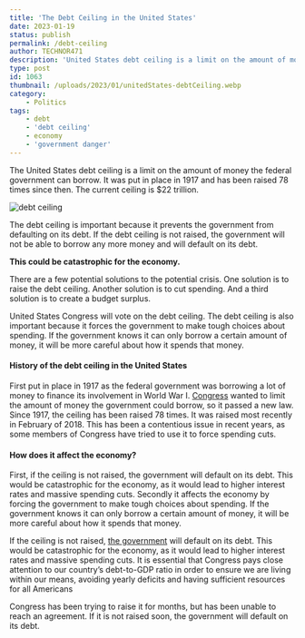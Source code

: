 ```yaml
---
title: 'The Debt Ceiling in the United States'
date: 2023-01-19
status: publish
permalink: /debt-ceiling
author: TECHNOR471
description: 'United States debt ceiling is a limit on the amount of money the federal government can borrow'
type: post
id: 1063
thumbnail: /uploads/2023/01/unitedStates-debtCeiling.webp
category:
    - Politics
tags:
    - debt
    - 'debt ceiling'
    - economy
    - 'government danger'
---
```


The United States debt ceiling is a limit on the amount of money the federal government can borrow. It was put in place in 1917 and has been raised 78 times since then. The current ceiling is $22 trillion.

![debt ceiling](/uploads/2023/01/unitedStates-debtCeiling.webp)

The debt ceiling is important because it prevents the government from defaulting on its debt. If the debt ceiling is not raised, the government will not be able to borrow any more money and will default on its debt.   
  
**This could be catastrophic for the economy.**

There are a few potential solutions to the potential crisis. One solution is to raise the debt ceiling. Another solution is to cut spending. And a third solution is to create a budget surplus.

United States Congress will vote on the debt ceiling. The debt ceiling is also important because it forces the government to make tough choices about spending. If the government knows it can only borrow a certain amount of money, it will be more careful about how it spends that money.

#### History of the debt ceiling in the United States

First put in place in 1917 as the federal government was borrowing a lot of money to finance its involvement in World War I. [Congress](https://headlin3s.com/tag/congress) wanted to limit the amount of money the government could borrow, so it passed a new law. Since 1917, the ceiling has been raised 78 times. It was raised most recently in February of 2018. This has been a contentious issue in recent years, as some members of Congress have tried to use it to force spending cuts.

#### How does it affect the economy?

 First, if the ceiling is not raised, the government will default on its debt. This would be catastrophic for the economy, as it would lead to higher interest rates and massive spending cuts. Secondly it affects the economy by forcing the government to make tough choices about spending. If the government knows it can only borrow a certain amount of money, it will be more careful about how it spends that money.  
  
 If the ceiling is not raised, [the government](https://wlog.app/posts/government-danger.html) will default on its debt. This would be catastrophic for the economy, as it would lead to higher interest rates and massive spending cuts. It is essential that Congress pays close attention to our country’s debt-to-GDP ratio in order to ensure we are living within our means, avoiding yearly deficits and having sufficient resources for all Americans  
  
Congress has been trying to raise it for months, but has been unable to reach an agreement. If it is not raised soon, the government will default on its debt.